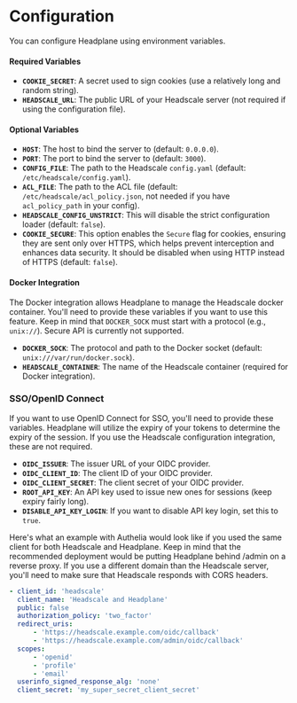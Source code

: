 # Configuration

You can configure Headplane using environment variables.

#### Required Variables

- **`COOKIE_SECRET`**: A secret used to sign cookies (use a relatively long and random string).
- **`HEADSCALE_URL`**: The public URL of your Headscale server (not required if using the configuration file).

#### Optional Variables

- **`HOST`**: The host to bind the server to (default: `0.0.0.0`).
- **`PORT`**: The port to bind the server to (default: `3000`).
- **`CONFIG_FILE`**: The path to the Headscale `config.yaml` (default: `/etc/headscale/config.yaml`).
- **`ACL_FILE`**: The path to the ACL file (default: `/etc/headscale/acl_policy.json`, not needed if you have `acl_policy_path` in your config).
- **`HEADSCALE_CONFIG_UNSTRICT`**: This will disable the strict configuration loader (default: `false`).
- **`COOKIE_SECURE`**: This option enables the `Secure` flag for cookies, ensuring they are sent only over HTTPS, which helps prevent interception and enhances data security. It should be disabled when using HTTP instead of HTTPS (default: `false`).

#### Docker Integration
The Docker integration allows Headplane to manage the Headscale docker container.
You'll need to provide these variables if you want to use this feature.
Keep in mind that `DOCKER_SOCK` must start with a protocol (e.g., `unix://`).
Secure API is currently not supported.

- **`DOCKER_SOCK`**: The protocol and path to the Docker socket (default: `unix:///var/run/docker.sock`).
- **`HEADSCALE_CONTAINER`**: The name of the Headscale container (required for Docker integration).

### SSO/OpenID Connect
If you want to use OpenID Connect for SSO, you'll need to provide these variables.
Headplane will utilize the expiry of your tokens to determine the expiry of the session.
If you use the Headscale configuration integration, these are not required.

- **`OIDC_ISSUER`**: The issuer URL of your OIDC provider.
- **`OIDC_CLIENT_ID`**: The client ID of your OIDC provider.
- **`OIDC_CLIENT_SECRET`**: The client secret of your OIDC provider.
- **`ROOT_API_KEY`**: An API key used to issue new ones for sessions (keep expiry fairly long).
- **`DISABLE_API_KEY_LOGIN`**: If you want to disable API key login, set this to `true`.

Here's what an example with Authelia would look like if you used the same client for both Headscale and Headplane.
Keep in mind that the recommended deployment would be putting Headplane behind /admin on a reverse proxy.
If you use a different domain than the Headscale server, you'll need to make sure that Headscale responds with CORS headers.

```yaml
- client_id: 'headscale'
  client_name: 'Headscale and Headplane'
  public: false
  authorization_policy: 'two_factor'
  redirect_uris:
      - 'https://headscale.example.com/oidc/callback'
      - 'https://headscale.example.com/admin/oidc/callback'
  scopes:
      - 'openid'
      - 'profile'
      - 'email'
  userinfo_signed_response_alg: 'none'
  client_secret: 'my_super_secret_client_secret'
```
